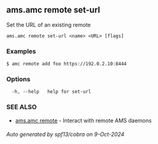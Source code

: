 ## ams.amc remote set-url

Set the URL of an existing remote

```
ams.amc remote set-url <name> <URL> [flags]
```

### Examples

```
$ amc remote add foo https://192.0.2.10:8444
```

### Options

```
  -h, --help   help for set-url
```

### SEE ALSO

* [ams.amc remote](ams.amc_remote.md)	 - Interact with remote AMS daemons

###### Auto generated by spf13/cobra on 9-Oct-2024
